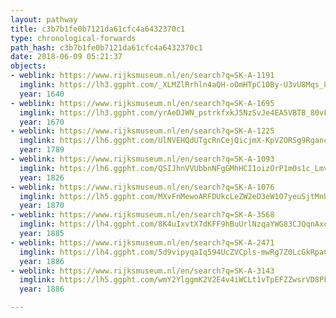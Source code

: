 ```yaml
---
layout: pathway
title: c3b7b1fe0b7121da61cfc4a6432370c1
type: chronological-forwards
path_hash: c3b7b1fe0b7121da61cfc4a6432370c1
date: 2018-06-09 05:21:37
objects:
- weblink: https://www.rijksmuseum.nl/en/search?q=SK-A-1191
  imglink: https://lh3.ggpht.com/_XLMZlRrhln4aQH-oOmHTpC10By-U3vU8Mqs_8LxGHXY2srSwmCeDeBCGKqRByWwtk8EOUJY7ENlpDQlP5S9AAbUiUtS=s200
  year: 1640
- weblink: https://www.rijksmuseum.nl/en/search?q=SK-A-1695
  imglink: https://lh3.ggpht.com/yrAeDJWN_pstrkfxkJ5NzSvJe4EA5VBTB_80vFpJy427GB2E2HmaQ7fsByL7-QwUzTZ3-RCAJnu8YkaoGM197kDyChk=s200
  year: 1670
- weblink: https://www.rijksmuseum.nl/en/search?q=SK-A-1225
  imglink: https://lh6.ggpht.com/UlNVEHQdUTgcRnCejQicjmX-KpVZORSg9RganccK04IeELnsCfrBBGXB0UoImPqO8_qZb6XLkSpG6K_kVQeHJ9DdMCc=s200
  year: 1789
- weblink: https://www.rijksmuseum.nl/en/search?q=SK-A-1093
  imglink: https://lh6.ggpht.com/QSIJhnVVUbbnNFgGMhHCI1oizOrP1m0s1c_Lmv0s9roY_12G_Scxv0_W9BpWULwdLJV0diOaQAKzz1AsKjanNt_0JQ=s200
  year: 1826
- weblink: https://www.rijksmuseum.nl/en/search?q=SK-A-1076
  imglink: https://lh5.ggpht.com/MXvFnMewoARFDUkcLeZW2eD3eW1O7yeuSjtMnUtvttMccqi59w-FwirUyl3g84IsCkuHTNgzJYvr9xl3huy-BL-y_Us=s200
  year: 1870
- weblink: https://www.rijksmuseum.nl/en/search?q=SK-A-3568
  imglink: https://lh4.ggpht.com/8K4uIxvtX7dKFF9hBuUrlNzqaYWG83CJQqnAxcHCsJVr7CK8JQ1ZO2BisN9xrveGIB1v27kSKfMPHxRo6pK-2MuhJ5ZK=s200
  year: 1885
- weblink: https://www.rijksmuseum.nl/en/search?q=SK-A-2471
  imglink: https://lh4.ggpht.com/5d9vipyqaIq594UcZVCpls-mwRg7Z0LcGkRpaCsOTHO1CW5v3tvbrwo5XNnqIL95J2MVxOWk8xMI08ARRobRWk0H4TY=s200
  year: 1886
- weblink: https://www.rijksmuseum.nl/en/search?q=SK-A-3143
  imglink: https://lh5.ggpht.com/wmY2YlggmK2V2E4v4iWCLt1vTpEFZZwsrVD8PFYhx5otF7Uxg78YREnlm7hrXPZWvbQPYUH_T-KWjFnrApTLgP4ynQ=s200
  year: 1886

---
```

